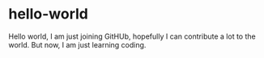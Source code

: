 # hello-world
Hello world, I am just joining GitHUb, hopefully I can contribute a lot to the world. But now, I am just learning coding.
